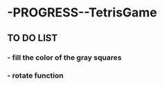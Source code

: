 # -PROGRESS--TetrisGame
## TO DO LIST
### - fill the color of the gray squares
### - rotate function             
